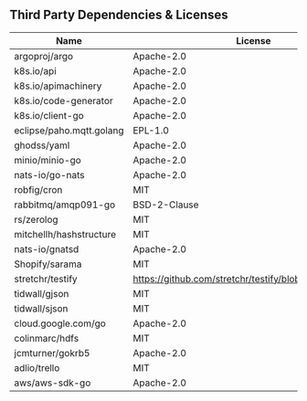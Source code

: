 ## Third Party Dependencies & Licenses

|           Name               |        License
|------------------------------|-------------------------|
|     argoproj/argo            |     Apache-2.0          |
|     k8s.io/api               |     Apache-2.0          |
|     k8s.io/apimachinery      |     Apache-2.0          |
|     k8s.io/code-generator    |     Apache-2.0          |
|     k8s.io/client-go         |     Apache-2.0          |
|     eclipse/paho.mqtt.golang |     EPL-1.0             |
|     ghodss/yaml              |     Apache-2.0          |
|     minio/minio-go           |     Apache-2.0          |
|     nats-io/go-nats          |     Apache-2.0          |
|     robfig/cron              |     MIT                 |
|     rabbitmq/amqp091-go      |     BSD-2-Clause        |
|     rs/zerolog               |     MIT                 |
|     mitchellh/hashstructure  |     MIT                 |
|     nats-io/gnatsd           |     Apache-2.0          |
|     Shopify/sarama           |     MIT                 |
|     stretchr/testify         |     https://github.com/stretchr/testify/blob/master/LICENSE |
|     tidwall/gjson            |     MIT                 |
|     tidwall/sjson            |     MIT                 |
|     cloud.google.com/go      |     Apache-2.0          |
|     colinmarc/hdfs           |     MIT                 |
|     jcmturner/gokrb5         |     Apache-2.0          |
|     adlio/trello             |     MIT                 |
|     aws/aws-sdk-go           |     Apache-2.0          |

